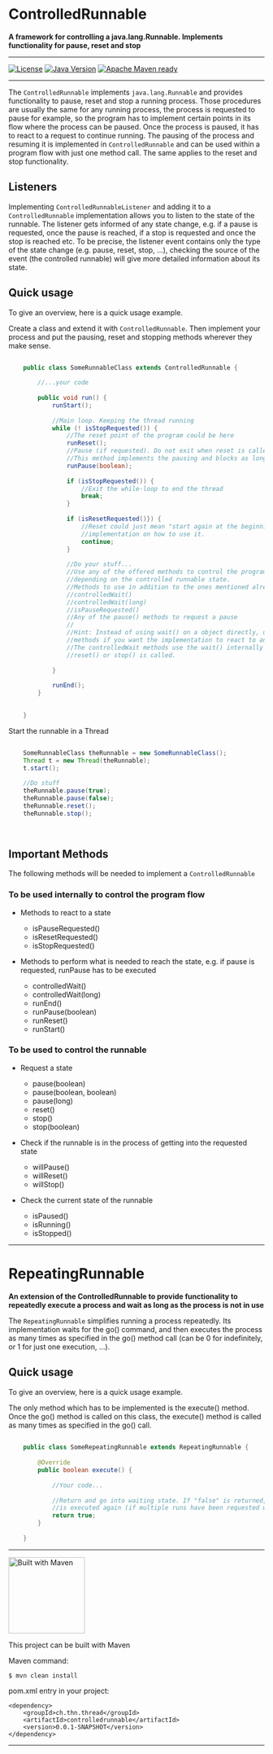 # ControlledRunnable
**A framework for controlling a java.lang.Runnable. Implements functionality for pause, reset and stop**

---


[![License](http://img.shields.io/badge/License-Apache_v2.0-802879.svg)](http://www.apache.org/licenses/LICENSE-2.0.html)
[![Java Version](http://img.shields.io/badge/Java-1.6%2B-2E6CB8.svg)](https://java.com)
[![Apache Maven ready](http://img.shields.io/badge/Apache_Maven_ready-3.3.9%2B-FF6804.svg)](https://maven.apache.org/)


---


The `ControlledRunnable` implements `java.lang.Runnable` and provides functionality to pause, reset and stop a running process. Those procedures are usually the same for any running process, the process is requested to pause for example, so the program has to implement certain points in its flow where the process can be paused. Once the process is paused, it has to react to a request to continue running. The pausing of the process and resuming it is implemented in `ControlledRunnable` and can be used within a program flow with just one method call. The same applies to the reset and stop functionality.


## Listeners

Implementing `ControlledRunnableListener` and adding it to a `ControlledRunnable` implementation allows you to listen to the state of the runnable. The listener gets informed of any state change, e.g. if a pause is requested, once the pause is reached, if a stop is requested and once the stop is reached etc. To be precise, the listener event contains only the type of the state change (e.g. pause, reset, stop, ...), checking the source of the event (the controlled runnable) will give more detailed information about its state.


## Quick usage

To give an overview, here is a quick usage example.

Create a class and extend it with `ControlledRunnable`. Then implement your process and put the pausing, reset 
and stopping methods wherever they make sense.

```Java

	public class SomeRunnableClass extends ControlledRunnable {
	
		//...your code
	
		public void run() {
			runStart();
			
			//Main loop. Keeping the thread running
			while (! isStopRequested()) {
				//The reset point of the program could be here
				runReset();
				//Pause (if requested). Do not exit when reset is called.
				//This method implements the pausing and blocks as long as the pause state is set.
				runPause(boolean);
		
				if (isStopRequested()) {
					//Exit the while-loop to end the thread
					break;
				}
		
				if (isResetRequested()}) {
					//Reset could just mean "start again at the beginning". It is up to the
					//implementation on how to use it.
					continue;
				}
		
				//Do your stuff...
				//Use any of the offered methods to control the program flow
				//depending on the controlled runnable state.
				//Methods to use in addition to the ones mentioned already in this example:
				//controlledWait()
				//controlledWait(long)
				//isPauseRequested()
				//Any of the pause() methods to request a pause
				//
				//Hint: Instead of using wait() on a object directly, use one of the controlledWait
				//methods if you want the implementation to react to any pause/reset/stop etc. calls.
				//The controlledWait methods use the wait() internally but exit the wait if
				//reset() or stop() is called.
		
			}
		
			runEnd();
		}
	

	}

```

Start the runnable in a Thread

```Java

	SomeRunnableClass theRunnable = new SomeRunnableClass();
	Thread t = new Thread(theRunnable);
	t.start();
	
	//Do stuff
	theRunnable.pause(true);
	theRunnable.pause(false);
	theRunnable.reset();
	theRunnable.stop();
	
	
```


## Important Methods

The following methods will be needed to implement a `ControlledRunnable`

### To be used internally to control the program flow

* Methods to react to a state
	* isPauseRequested()
	* isResetRequested()
	* isStopRequested()

* Methods to perform what is needed to reach the state, e.g. if pause is requested, runPause has to be executed
	* controlledWait()
	* controlledWait(long)
	* runEnd()
	* runPause(boolean)
	* runReset()
	* runStart()



### To be used to control the runnable

* Request a state
	* pause(boolean)
	* pause(boolean, boolean)
	* pause(long)
	* reset()
	* stop()
	* stop(boolean)

* Check if the runnable is in the process of getting into the requested state
	* willPause()
	* willReset()
	* willStop()

* Check the current state of the runnable
	* isPaused()
	* isRunning()
	* isStopped()



-----


# RepeatingRunnable
**An extension of the ControlledRunnable to provide functionality to repeatedly execute a process and wait as long as the process is not in use**

The `RepeatingRunnable` simplifies running a process repeatedly. Its implementation waits for the go() command, 
and then executes the process as many times as specified in the go() method call (can be 0 for indefinitely, or 1 
for just one execution, ...).



## Quick usage

To give an overview, here is a quick usage example.

The only method which has to be implemented is the execute() method. Once the go() method is called on this class, 
the execute() method is called as many times as specified in the go() call.

```Java
	
	public class SomeRepeatingRunnable extends RepeatingRunnable {
	
		@Override
		public boolean execute() {
		
			//Your code...
			
			//Return and go into waiting state. If "false" is returned, this method 
			//is executed again (if multiple runs have been requested when go() was called).
			return true;
		}
	
	}

```


---


<img src="http://maven.apache.org/images/maven-logo-black-on-white.png" alt="Built with Maven" width="150">

This project can be built with Maven

Maven command:
```
$ mvn clean install
```

pom.xml entry in your project:
```
<dependency>
	<groupId>ch.thn.thread</groupId>
	<artifactId>controlledrunnable</artifactId>
	<version>0.0.1-SNAPSHOT</version>
</dependency>
```

---


